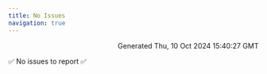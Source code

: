 ```yaml
---
title: No Issues
navigation: true
---
```


<p style="text-align:right;color:#cccs">
Generated Thu, 10 Oct 2024 15:40:27 GMT
</p>
<p>✅ No issues to report ✅</p>



